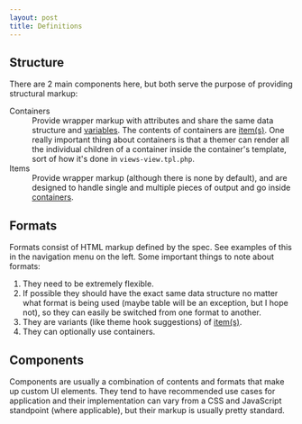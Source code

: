 ```yaml
---
layout: post
title: Definitions
---
```


## Structure

There are 2 main components here, but both serve the purpose of providing structural markup:

<dl>
  <dt>Containers</dt>
  <dd>Provide wrapper markup with attributes and share the same data structure and <a href="{{ site.baseurl }}/variables">variables</a>. The contents of containers are <a href="{{ site.baseurl }}/item">item(s)</a>. One really important thing about containers is that a themer can render all the individual children of a container inside the container's template, sort of how it's done in <code>views-view.tpl.php</code>.</dd>
  <dt>Items</dt>
  <dd>Provide wrapper markup (although there is none by default), and are designed to handle single and multiple pieces of output and go inside <a href="{{ site.baseurl }}/container">containers</a>.</dd>
</dl>

## Formats

Formats consist of HTML markup defined by the spec. See examples of this in the navigation menu on the left. Some important things to note about formats:

1. They need to be extremely flexible.
2. If possible they should have the exact same data structure no matter what format is being used (maybe table will be an exception, but I hope not), so they can easily be switched from one format to another.
3. They are variants (like theme hook suggestions) of <a href="{{ site.baseurl }}/item">item(s)</a>.
4. They can optionally use containers.

## Components

Components are usually a combination of contents and formats that make up custom UI elements. They tend to have recommended use cases for application and their implementation can vary from a CSS and JavaScript standpoint (where applicable), but their markup is usually pretty standard.
